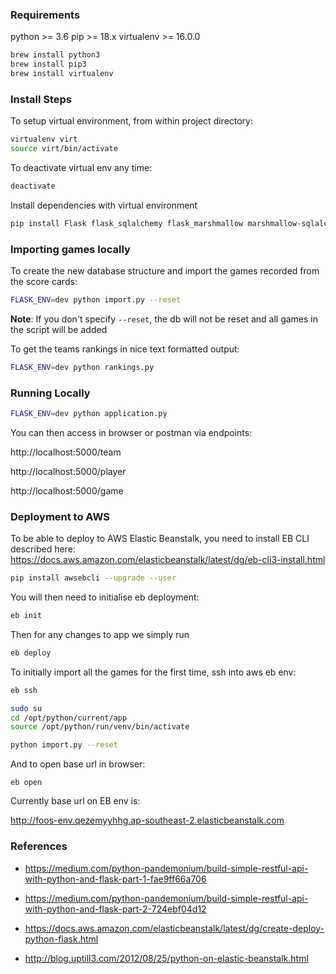 
### Requirements
python >= 3.6
pip >= 18.x
virtualenv >= 16.0.0

```bash
brew install python3
brew install pip3
brew install virtualenv
```

### Install Steps

To setup virtual environment, from within project directory:
```bash
virtualenv virt
source virt/bin/activate
```

To deactivate virtual env any time:
```bash
deactivate
```

Install dependencies with virtual environment
```bash
pip install Flask flask_sqlalchemy flask_marshmallow marshmallow-sqlalchemy
```

### Importing games locally
To create the new database structure and import the games recorded from the score cards:

```bash
FLASK_ENV=dev python import.py --reset
```

**Note**: If you don't specify `--reset`, the db will not be reset and all games in the script will be added

To get the teams rankings in nice text formatted output:
```bash
FLASK_ENV=dev python rankings.py
```

### Running Locally
```bash
FLASK_ENV=dev python application.py
```

You can then access in browser or postman via endpoints:

http://localhost:5000/team

http://localhost:5000/player

http://localhost:5000/game

### Deployment to AWS
To be able to deploy to AWS Elastic Beanstalk, you need to install EB CLI described here:
https://docs.aws.amazon.com/elasticbeanstalk/latest/dg/eb-cli3-install.html
```bash
pip install awsebcli --upgrade --user
```

You will then need to initialise eb deployment:
```bash
eb init
```

Then for any changes to app we simply run
```bash
eb deploy
```

To initially import all the games for the first time, ssh into aws eb env:

```bash
eb ssh
```

```bash
sudo su
cd /opt/python/current/app
source /opt/python/run/venv/bin/activate

python import.py --reset
```


And to open base url in browser:
```
eb open
```

Currently base url on EB env is:

http://foos-env.qezemyyhhg.ap-southeast-2.elasticbeanstalk.com




### References

- https://medium.com/python-pandemonium/build-simple-restful-api-with-python-and-flask-part-1-fae9ff66a706

- https://medium.com/python-pandemonium/build-simple-restful-api-with-python-and-flask-part-2-724ebf04d12

- https://docs.aws.amazon.com/elasticbeanstalk/latest/dg/create-deploy-python-flask.html

- http://blog.uptill3.com/2012/08/25/python-on-elastic-beanstalk.html
